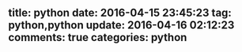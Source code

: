 title: python
date: 2016-04-15 23:45:23
tag: python,python
update: 2016-04-16 02:12:23
comments: true
categories: python
---

